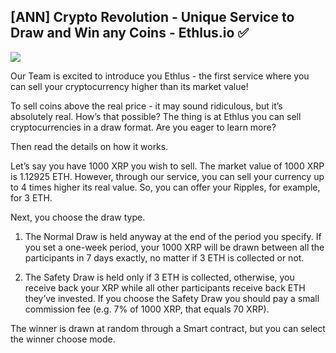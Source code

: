 ## [ANN] Crypto Revolution - Unique Service to Draw and Win any Coins - Ethlus.io ✅

![](https://i.imgur.com/xfuv5IJ.jpg)


Our Team is excited to introduce you Ethlus - the first service where you can sell your cryptocurrency higher than its market value! 

To sell coins above the real price - it may sound ridiculous, but it’s absolutely real. 
How’s that possible? The thing is at Ethlus you can sell cryptocurrencies in a draw format. 
Are you eager to learn more? 

Then read the details on how it works.


Let’s say you have 1000 XRP you wish to sell. The market value of 1000 XRP is 1.12925 ETH. However, through our service, you can sell your currency up to 4 times higher its real value. So, you can offer your Ripples, for example, for 3 ETH.

Next, you choose the draw type.

1. The Normal Draw is held anyway at the end of the period you specify. If you set a one-week period, your 1000 XRP will be drawn between all the participants in 7 days exactly, no matter if 3 ETH is collected or not. 

2. The Safety Draw is held only if 3 ETH is collected, otherwise, you receive back your XRP while all other participants receive back ETH they’ve invested. If you choose the Safety Draw you should pay a small commission fee (e.g. 7% of 1000 XRP, that equals 70 XRP).

The winner is drawn at random through a Smart contract, but you can select the winner choose mode.